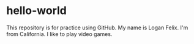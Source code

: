 # hello-world
This repository is for practice using GitHub.
My name is Logan Felix. I'm from California. I like to play video games.
